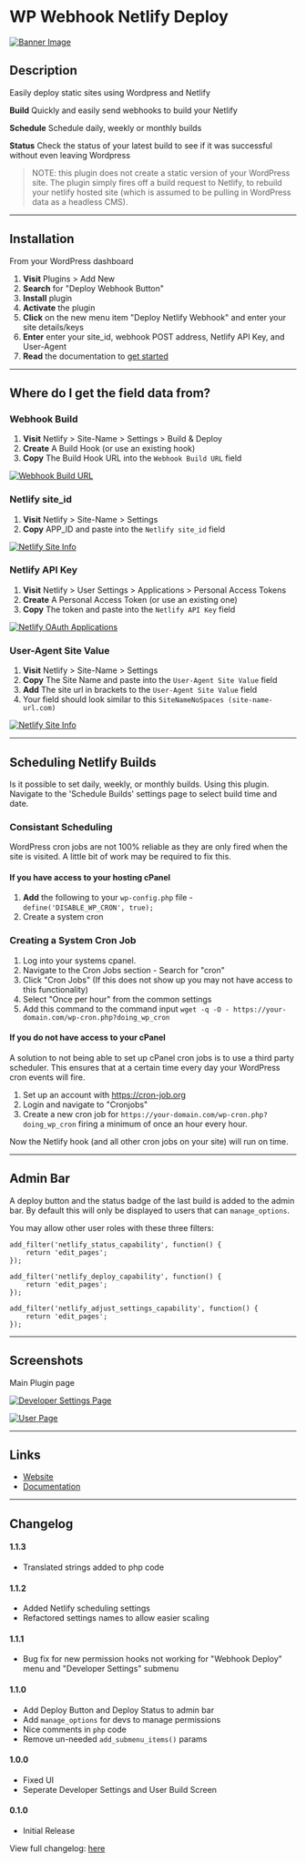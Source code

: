 # WP Webhook Netlify Deploy

[![Banner Image](https://github.com/lukethacoder/wp-netlify-webhook-deploy/blob/master/assets/banner-1544x500.jpg)](https://github.com/lukethacoder/wp-netlify-webhook-deploy)

## Description

Easily deploy static sites using Wordpress and Netlify

**Build** Quickly and easily send webhooks to build your Netlify

**Schedule** Schedule daily, weekly or monthly builds

**Status** Check the status of your latest build to see if it was successful without even leaving Wordpress

> NOTE: this plugin does not create a static version of your WordPress site. The plugin simply fires off a build request to Netlify, to rebuild your netlify hosted site (which is assumed to be pulling in WordPress data as a headless CMS).

---

## Installation

From your WordPress dashboard

1. **Visit** Plugins > Add New
2. **Search** for "Deploy Webhook Button"
3. **Install** plugin
4. **Activate** the plugin
5. **Click** on the new menu item "Deploy Netlify Webhook" and enter your site details/keys
6. **Enter** enter your site_id, webhook POST address, Netlify API Key, and User-Agent
7. **Read** the documentation to [get started](https://github.com/lukethacoder/wp-netlify-webhook-deploy)

---

## Where do I get the field data from?

### Webhook Build

1. **Visit** Netlify > Site-Name > Settings > Build & Deploy
2. **Create** A Build Hook (or use an existing hook)
3. **Copy** The Build Hook URL into the `Webhook Build URL` field

[![Webhook Build URL](https://github.com/lukethacoder/wp-netlify-webhook-deploy/blob/master/assets/screenshot-2.png)](https://github.com/lukethacoder/wp-netlify-webhook-deploy)

### Netlify site_id

1. **Visit** Netlify > Site-Name > Settings
2. **Copy** APP_ID and paste into the `Netlify site_id` field

[![Netlify Site Info](https://github.com/lukethacoder/wp-netlify-webhook-deploy/blob/master/assets/screenshot-3.png)](https://github.com/lukethacoder/wp-netlify-webhook-deploy)

### Netlify API Key

1. **Visit** Netlify > User Settings > Applications > Personal Access Tokens
2. **Create** A Personal Access Token (or use an existing one)
3. **Copy** The token and paste into the `Netlify API Key` field

[![Netlify OAuth Applications](https://github.com/lukethacoder/wp-netlify-webhook-deploy/blob/master/assets/screenshot-1.png)](https://github.com/lukethacoder/wp-netlify-webhook-deploy)

### User-Agent Site Value

1. **Visit** Netlify > Site-Name > Settings
2. **Copy** The Site Name and paste into the `User-Agent Site Value` field
3. **Add** The site url in brackets to the `User-Agent Site Value` field
4. Your field should look similar to this `SiteNameNoSpaces (site-name-url.com)`

[![Netlify Site Info](https://github.com/lukethacoder/wp-netlify-webhook-deploy/blob/master/assets/screenshot-3.png)](https://github.com/lukethacoder/wp-netlify-webhook-deploy)

---

## Scheduling Netlify Builds

Is it possible to set daily, weekly, or monthly builds. Using this plugin. Navigate to the 'Schedule Builds' settings page to select build time and date.

### Consistant Scheduling

WordPress cron jobs are not 100% reliable as they are only fired when the site is visited. A little bit of work may be required to fix this.

#### If you have access to your hosting cPanel

1. **Add** the following to your `wp-config.php` file - `define('DISABLE_WP_CRON', true);`
2. Create a system cron

### Creating a System Cron Job

1. Log into your systems cpanel.
2. Navigate to the Cron Jobs section - Search for "cron"
3. Click "Cron Jobs" (If this does not show up you may not have access to this functionality)
4. Select "Once per hour" from the common settings
5. Add this command to the command input `wget -q -O - https://your-domain.com/wp-cron.php?doing_wp_cron`

#### If you do not have access to your cPanel

A solution to not being able to set up cPanel cron jobs is to use a third party scheduler. This ensures that at a certain time every day your WordPress cron events will fire.

1. Set up an account with https://cron-job.org
2. Login and navigate to "Cronjobs"
3. Create a new cron job for `https://your-domain.com/wp-cron.php?doing_wp_cron` firing a minimum of once an hour every hour.

Now the Netlify hook (and all other cron jobs on your site) will run on time.

---

## Admin Bar

A deploy button and the status badge of the last build is added to the admin bar. By default this will only be displayed to users that can `manage_options`.

You may allow other user roles with these three filters:

```
add_filter('netlify_status_capability', function() {
    return 'edit_pages';
});

add_filter('netlify_deploy_capability', function() {
    return 'edit_pages';
});

add_filter('netlify_adjust_settings_capability', function() {
    return 'edit_pages';
});
```

---

## Screenshots

Main Plugin page

[![Developer Settings Page](https://github.com/lukethacoder/wp-netlify-webhook-deploy/blob/master/assets/screenshot-1.png)](https://github.com/lukethacoder/wp-netlify-webhook-deploy)

[![User Page](https://github.com/lukethacoder/wp-netlify-webhook-deploy/blob/master/assets/screenshot-5.jpg)](https://github.com/lukethacoder/wp-netlify-webhook-deploy)

---

## Links

- [Website](https://github.com/lukethacoder/wp-netlify-webhook-deploy)
- [Documentation](https://github.com/lukethacoder/wp-netlify-webhook-deploy)

---

## Changelog

#### 1.1.3

- Translated strings added to php code

#### 1.1.2

- Added Netlify scheduling settings
- Refactored settings names to allow easier scaling

#### 1.1.1

- Bug fix for new permission hooks not working for "Webhook Deploy" menu and "Developer Settings" submenu

#### 1.1.0

- Add Deploy Button and Deploy Status to admin bar
- Add `manage_options` for devs to manage permissions
- Nice comments in `php` code
- Remove un-needed `add_submenu_items()` params

#### 1.0.0

- Fixed UI
- Seperate Developer Settings and User Build Screen

#### 0.1.0

- Initial Release

View full changelog: [here](https://github.com/lukethacoder/deploy-webhook-button)
